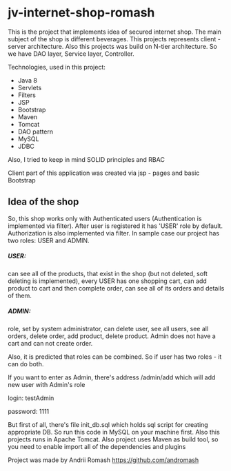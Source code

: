 # jv-internet-shop-romash

This is the project that implements idea of secured internet shop. 
The main subject of the shop is different beverages. 
This projects represents client - server architecture.
Also this projects was build on N-tier architecture. So we have DAO layer, Service layer, Controller.

Technologies, used in this project:
- Java 8
- Servlets
- Filters
- JSP
- Bootstrap
- Maven
- Tomcat
- DAO pattern
- MySQL
- JDBC

Also, I tried to keep in mind SOLID principles and RBAC

Client part of this application was created via jsp - pages and basic Bootstrap

## Idea of the shop
So, this shop works only with Authenticated users (Authentication is implemented via filter).
After user is registered it has 'USER' role by default. Authorization is also implemented via filter.
In sample case our project has two roles: USER and ADMIN.

##### USER: 
can see all of the products,
that exist in the shop (but not deleted, soft deleting is implemented), every USER has one shopping cart,
 can add product to cart and then complete order, can see all of its orders and details of them.
##### ADMIN:

role, set by system administrator, can delete user, see all users, see all orders, delete order,
add product, delete product. Admin does not have a cart and can not create order.

Also, it is predicted that roles can be combined. So if user has two roles - it can do both.

If you want to enter as Admin, there's address /admin/add  which will add new user with Admin's role

login: testAdmin

password: 1111

But first of all, there's file init_db.sql which holds sql script for creating appropriate DB.
So run this code in MySQL on your machine first. Also this projects runs in Apache Tomcat.
Also project uses Maven as build tool, so you need to enable import all of the dependencies and plugins

Project was made by Andrii Romash https://github.com/andromash